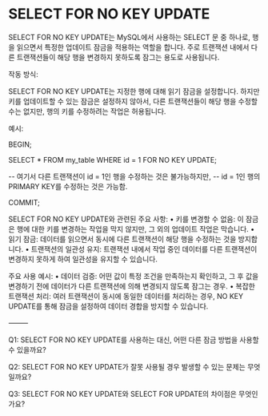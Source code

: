 # SELECT FOR NO KEY UPDATE

SELECT FOR NO KEY UPDATE는 MySQL에서 사용하는 SELECT 문 중 하나로, 행을 읽으면서 특정한 업데이트 잠금을 적용하는 역할을 합니다. 주로 트랜잭션 내에서 다른 트랜잭션들이 해당 행을 변경하지 못하도록 잠그는 용도로 사용됩니다.

작동 방식:

SELECT FOR NO KEY UPDATE는 지정한 행에 대해 읽기 잠금을 설정합니다. 하지만 키를 업데이트할 수 있는 잠금은 설정하지 않아서, 다른 트랜잭션들이 해당 행을 수정할 수는 없지만, 행의 키를 수정하려는 작업은 허용됩니다.

예시:

BEGIN;

SELECT * FROM my_table
WHERE id = 1
FOR NO KEY UPDATE;

-- 여기서 다른 트랜잭션이 id = 1인 행을 수정하는 것은 불가능하지만,
-- id = 1인 행의 PRIMARY KEY를 수정하는 것은 가능함.

COMMIT;

SELECT FOR NO KEY UPDATE와 관련된 주요 사항:
	•	키를 변경할 수 없음: 이 잠금은 행에 대한 키를 변경하는 작업을 막지 않지만, 그 외의 업데이트 작업은 막습니다.
	•	읽기 잠금: 데이터를 읽으면서 동시에 다른 트랜잭션이 해당 행을 수정하는 것을 방지합니다.
	•	트랜잭션의 일관성 유지: 트랜잭션 내에서 작업 중인 데이터를 다른 트랜잭션이 변경하지 못하게 하여 일관성을 유지할 수 있습니다.

주요 사용 예시:
	•	데이터 검증: 어떤 값이 특정 조건을 만족하는지 확인하고, 그 후 값을 변경하기 전에 데이터가 다른 트랜잭션에 의해 변경되지 않도록 잠그는 경우.
	•	복잡한 트랜잭션 처리: 여러 트랜잭션이 동시에 동일한 데이터를 처리하는 경우, NO KEY UPDATE를 통해 잠금을 설정하여 데이터 경합을 방지할 수 있습니다.

⸻

Q1: SELECT FOR NO KEY UPDATE를 사용하는 대신, 어떤 다른 잠금 방법을 사용할 수 있을까요?

Q2: SELECT FOR NO KEY UPDATE가 잘못 사용될 경우 발생할 수 있는 문제는 무엇일까요?

Q3: SELECT FOR NO KEY UPDATE와 SELECT FOR UPDATE의 차이점은 무엇인가요?
